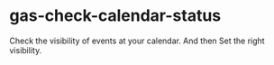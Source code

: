 # gas-check-calendar-status

Check the visibility of events at your calendar.
And then Set the right visibility.
